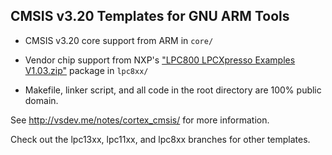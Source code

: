 ## CMSIS v3.20 Templates for GNU ARM Tools

* CMSIS v3.20 core support from ARM in `core/`

* Vendor chip support from NXP's ["LPC800 LPCXpresso Examples V1.03.zip"](http://lpcware.com/content/nxpfile/lpcxpresso-sample-code-bundle-lpc8xx) package in `lpc8xx/`

* Makefile, linker script, and all code in the root directory are 100% public domain.

See http://vsdev.me/notes/cortex_cmsis/ for more information.

Check out the lpc13xx, lpc11xx, and lpc8xx branches for other templates.

